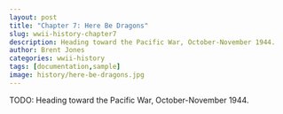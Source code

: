 ```yaml
---
layout: post
title: "Chapter 7: Here Be Dragons"
slug: wwii-history-chapter7
description: Heading toward the Pacific War, October-November 1944.
author: Brent Jones
categories: wwii-history
tags: [documentation,sample]
image: history/here-be-dragons.jpg
---
```


TODO: Heading toward the Pacific War, October-November 1944.